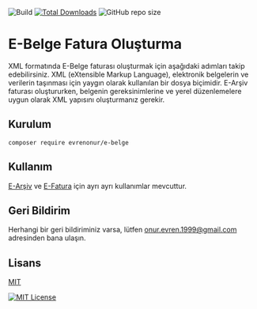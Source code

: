 
![Build](https://img.shields.io/badge/build-passing-brightgreen)
[![Total Downloads](https://img.shields.io/packagist/dt/evrenonur/e-belge.svg)](https://packagist.org/packages/evrenonur/e-belge)
![GitHub repo size](https://img.shields.io/github/repo-size/evrenonur/e-belge)


# E-Belge Fatura Oluşturma

XML formatında E-Belge faturası oluşturmak için aşağıdaki adımları takip edebilirsiniz. XML (eXtensible Markup Language), elektronik belgelerin ve verilerin taşınması için yaygın olarak kullanılan bir dosya biçimidir. E-Arşiv faturası oluştururken, belgenin gereksinimlerine ve yerel düzenlemelere uygun olarak XML yapısını oluşturmanız gerekir.





## Kurulum

```
composer require evrenonur/e-belge
```


## Kullanım
[E-Arşiv](einvoice.md) ve [E-Fatura](einvoice.md) için ayrı ayrı kullanımlar mevcuttur.




## Geri Bildirim

Herhangi bir geri bildiriminiz varsa, lütfen onur.evren.1999@gmail.com adresinden bana ulaşın.


## Lisans

[MIT](https://choosealicense.com/licenses/mit/)

[![MIT License](https://img.shields.io/badge/License-MIT-green.svg)](https://choosealicense.com/licenses/mit/)
